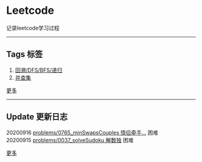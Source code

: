 # Leetcode
记录leetcode学习过程

---
## Tags 标签
1. [回溯/DFS/BFS/递归](https://github.com/Mathstarry/Leetcode/tree/master/tags/trackback_DFS_BFS_recursion)  
2. [并查集](https://github.com/Mathstarry/Leetcode/blob/master/tags/unionfind/README.md)

[更多](https://github.com/Mathstarry/Leetcode/tree/master/tags)

---
## Update 更新日志

20200916 [problems/0765_minSwapsCouples 情侣牵手...](https://github.com/Mathstarry/Leetcode/tree/master/problems/0765_minSwapsCouples) 困难  
20200915 [problems/0037_solveSudoku 解数独](https://github.com/Mathstarry/Leetcode/tree/master/problems/0037_solveSudoku) 困难

[更多](https://github.com/Mathstarry/Leetcode/blob/master/UPDATE.md#Update)
